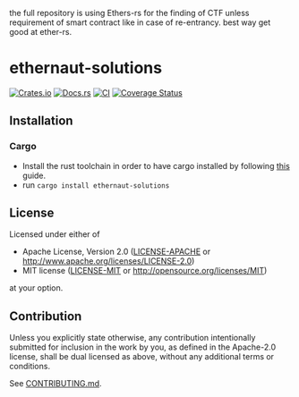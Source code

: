 the full repository is using Ethers-rs for the finding of CTF unless requirement of smart contract like in case of re-entrancy.
best way get good at ether-rs.

# ethernaut-solutions

[![Crates.io](https://img.shields.io/crates/v/ethernaut-solutions.svg)](https://crates.io/crates/ethernaut-solutions)
[![Docs.rs](https://docs.rs/ethernaut-solutions/badge.svg)](https://docs.rs/ethernaut-solutions)
[![CI](https://github.com/advock/ethernaut-solutions/workflows/CI/badge.svg)](https://github.com/advock/ethernaut-solutions/actions)
[![Coverage Status](https://coveralls.io/repos/github/advock/ethernaut-solutions/badge.svg?branch=main)](https://coveralls.io/github/advock/ethernaut-solutions?branch=main)

## Installation

### Cargo

* Install the rust toolchain in order to have cargo installed by following
  [this](https://www.rust-lang.org/tools/install) guide.
* run `cargo install ethernaut-solutions`

## License

Licensed under either of

 * Apache License, Version 2.0
   ([LICENSE-APACHE](LICENSE-APACHE) or http://www.apache.org/licenses/LICENSE-2.0)
 * MIT license
   ([LICENSE-MIT](LICENSE-MIT) or http://opensource.org/licenses/MIT)

at your option.

## Contribution

Unless you explicitly state otherwise, any contribution intentionally submitted
for inclusion in the work by you, as defined in the Apache-2.0 license, shall be
dual licensed as above, without any additional terms or conditions.

See [CONTRIBUTING.md](CONTRIBUTING.md).
